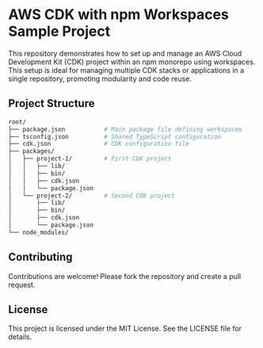 # AWS CDK with npm Workspaces Sample Project

This repository demonstrates how to set up and manage an AWS Cloud Development Kit (CDK) project within an npm monorepo using workspaces. This setup is ideal for managing multiple CDK stacks or applications in a single repository, promoting modularity and code reuse.

## Project Structure

```bash
root/
├── package.json           # Main package file defining workspaces
├── tsconfig.json          # Shared TypeScript configuration
├── cdk.json               # CDK configuration file
├── packages/
│   ├── project-1/         # First CDK project
│   │   ├── lib/
│   │   ├── bin/
│   │   ├── cdk.json
│   │   └── package.json
│   └── project-2/         # Second CDK project
│       ├── lib/
│       ├── bin/
│       ├── cdk.json
│       └── package.json
└── node_modules/
```

## Contributing
Contributions are welcome! Please fork the repository and create a pull request.

## License
This project is licensed under the MIT License. See the LICENSE file for details.